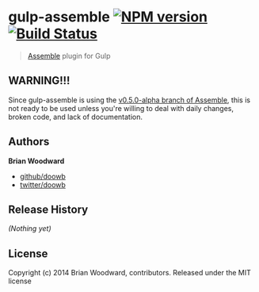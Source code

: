 # gulp-assemble [![NPM version](https://badge.fury.io/js/gulp-assemble.png)](http://badge.fury.io/js/gulp-assemble)  [![Build Status](https://travis-ci.org/assemble/gulp-assemble.png)](https://travis-ci.org/assemble/gulp-assemble)

> [Assemble](https://github.com/assemble/assemble) plugin for Gulp

## WARNING!!!

Since gulp-assemble is using the [v0.5.0-alpha branch of Assemble](https://github.com/assemble/assemble/tree/v0.5.0), this is not ready to be used unless you're willing to deal with daily changes, broken code, and lack of documentation.

## Authors

**Brian Woodward**

+ [github/doowb](https://github.com/doowb)
+ [twitter/doowb](http://twitter.com/jonschlinkert)


## Release History

_(Nothing yet)_


## License

Copyright (c) 2014 Brian Woodward, contributors.
Released under the MIT license
